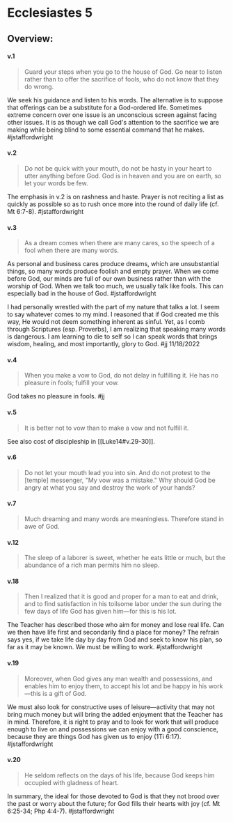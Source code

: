 # Ecclesiastes 5

## Overview:


#### v.1
>Guard your steps when you go to the house of God. Go near to listen rather than to offer the sacrifice of fools, who do not know that they do wrong.

We seek his guidance and listen to his words. The alternative is to suppose that offerings can be a substitute for a God-ordered life. Sometimes extreme concern over one issue is an unconscious screen against facing other issues. It is as though we call God's attention to the sacrifice we are making while being blind to some essential command that he makes.
#jstaffordwright

#### v.2
>Do not be quick with your mouth, do not be hasty in your heart to utter anything before God. God is in heaven and you are on earth, so let your words be few.

The emphasis in v.2 is on rashness and haste. Prayer is not reciting a list as quickly as possible so as to rush once more into the round of daily life (cf. Mt 6:7-8).
#jstaffordwright 

#### v.3
>As a dream comes when there are many cares, so the speech of a fool when there are many words.

As personal and business cares produce dreams, which are unsubstantial things, so many words produce foolish and empty prayer. When we come before God, our minds are full of our own business rather than with the worship of God. When we talk too much, we usually talk like fools. This can especially bad in the house of God.
#jstaffordwright 

I had personally wrestled with the part of my nature that talks a lot. I seem to say whatever comes to my mind. I reasoned that if God created me this way, He would not deem something inherent as sinful. Yet, as I comb through Scriptures (esp. Proverbs), I am realizing that speaking many words is dangerous. I am learning to die to self so I can speak words that brings wisdom, healing, and most importantly, glory to God.
#jj 11/18/2022

#### v.4
>When you make a vow to God, do not delay in fulfilling it. He has no pleasure in fools; fulfill your vow.

God takes no pleasure in fools.
#jj 

#### v.5
>It is better not to vow than to make a vow and not fulfill it.

See also cost of discipleship in [[Luke14#v.29-30]]. 

#### v.6
>Do not let your mouth lead you into sin. And do not protest to the \[temple\] messenger, "My vow was a mistake." Why should God be angry at what you say and destroy the work of your hands?

#### v.7
>Much dreaming and many words are meaningless. Therefore stand in awe of God.

#### v.12
>The sleep of a laborer is sweet, whether he eats little or much, but the abundance of a rich man permits him no sleep.

#### v.18
>Then I realized that it is good and proper for a man to eat and drink, and to find satisfaction in his toilsome labor under the sun during the few days of life God has given him—for this is his lot.

The Teacher has described those who aim for money and lose real life. Can we then have life first and secondarily find a place for money? The refrain says yes, if we take life day by day from God and seek to know his plan, so far as it may be known. We must be willing to work.
#jstaffordwright 

#### v.19
>Moreover, when God gives any man wealth and possessions, and enables him to enjoy them, to accept his lot and be happy in his work—this is a gift of God.

We must also look for constructive uses of leisure—activity that may not bring much money but will bring the added enjoyment that the Teacher has in mind. Therefore, it is right to pray and to look for work that will produce enough to live on and possessions we can enjoy with a good conscience, because they are things God has given us to enjoy (1Ti 6:17).
#jstaffordwright 

#### v.20
>He seldom reflects on the days of his life, because God keeps him occupied with gladness of heart.

In summary, the ideal for those devoted to God is that they not brood over the past or worry about the future; for God fills their hearts with joy (cf. Mt 6:25-34; Php 4:4-7).
#jstaffordwright 


